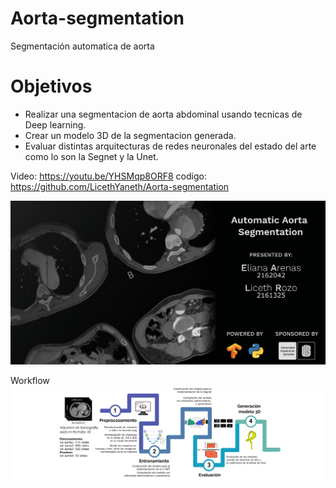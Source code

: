 # Aorta-segmentation
Segmentación automatica de aorta

# Objetivos
- Realizar una segmentacion de aorta abdominal usando tecnicas de Deep learning.
- Crear un modelo 3D de la segmentacion generada.
- Evaluar distintas arquitecturas de redes neuronales del estado del arte como lo son la Segnet y la Unet.

Video: https://youtu.be/YHSMqp8ORF8
codigo: https://github.com/LicethYaneth/Aorta-segmentation


<img src="banner.png">

Workflow
<img src="workflow.png">
